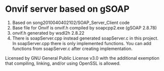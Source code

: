 # Onvif server based on gSOAP

1. Based on song2010040402102/SOAP_Server_Client code 
2. Base file for Onvif is onvif.h compiled by  soapcpp2.exe (gSOAP 2.8.78)
3. onvif.h generated by wsdl2h 2.8.22 
4. There is soapServer.cpp instead generated soapServer.c in this project. In soapServer.cpp there is only implemented functions. You can add functions from soapServer.c after creating implementation. 


Licensed by GNU General Public License v3.0 with the additional exemption that compiling, linking, and/or using OpenSSL is allowed.


